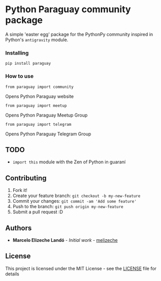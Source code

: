 # Python Paraguay community package

A simple 'easter egg' package for the PythonPy community inspired in Python's `antigravity` module.


### Installing

```
pip install paraguay
```

### How to use

```
from paraguay import community
```
Opens Python Paraguay website

```
from paraguay import meetup
```
Opens Python Paraguay Meetup Group

```
from paraguay import telegram
```
Opens Python Paraguay Telegram Group

## TODO

- `import this` module with the Zen of Python in guaraní

## Contributing

1. Fork it!
2. Create your feature branch: `git checkout -b my-new-feature`
3. Commit your changes: `git commit -am 'Add some feature'`
4. Push to the branch: `git push origin my-new-feature`
5. Submit a pull request :D

## Authors

* **Marcelo Elizeche Landó** - *Initial work* - [melizeche](https://github.com/melizeche)

## License

This project is licensed under the MIT License - see the [LICENSE](LICENSE) file for details
